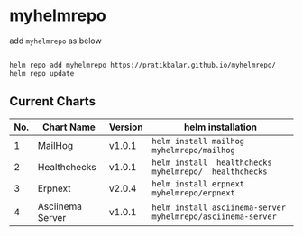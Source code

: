 # myhelmrepo

add `myhelmrepo` as below

```bash

helm repo add myhelmrepo https://pratikbalar.github.io/myhelmrepo/
helm repo update

```

## Current Charts

| No. | Chart Name | Version | helm installation |
|-----|------------|---------|-------------------|
| 1 | MailHog | v1.0.1 | ```helm install mailhog myhelmrepo/mailhog``` |
| 2 | Healthchecks | v1.0.1 | ```helm install  healthchecks myhelmrepo/  healthchecks``` |
| 3 | Erpnext | v2.0.4 |```helm install erpnext myhelmrepo/erpnext```  |
| 4 | Asciinema Server | v1.0.1 |```helm install asciinema-server myhelmrepo/asciinema-server```  |
